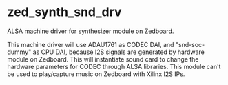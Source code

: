 # zed_synth_snd_drv
ALSA machine driver for synthesizer module on Zedboard.

This machine driver will use ADAU1761 as CODEC DAI, and "snd-soc-dummy" as CPU DAI, because I2S signals are generated by hardware module on Zedboard.
This will instantiate sound card to change the hardware parameters for CODEC through ALSA libraries. This module can't be used to play/capture music on Zedboard with Xilinx I2S IPs.
